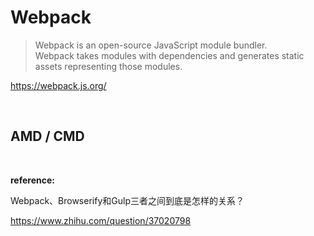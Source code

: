 # Webpack

> Webpack is an open-source JavaScript module bundler. <br /> Webpack takes modules with dependencies and generates static assets representing those modules.

https://webpack.js.org/

<br />



## AMD / CMD

<br />

**reference:**

Webpack、Browserify和Gulp三者之间到底是怎样的关系？

https://www.zhihu.com/question/37020798
